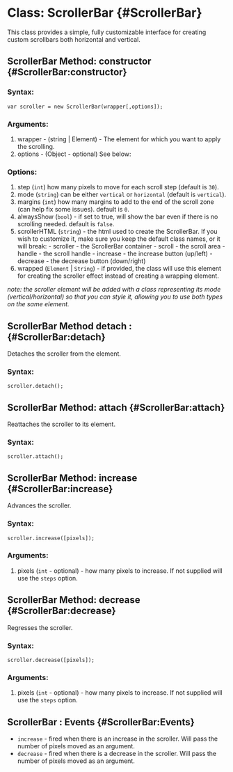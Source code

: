 Class: ScrollerBar {#ScrollerBar}
=================================
This class provides a simple, fully customizable interface for creating custom scrollbars both horizontal and vertical.

ScrollerBar Method: constructor {#ScrollerBar:constructor}
----------------------------------------------------------
### Syntax:

	var scroller = new ScrollerBar(wrapper[,options]);

### Arguments:

1. wrapper - (string | Element) - The element for which you want to apply the scrolling.
2. options - (Object - optional) See below:

### Options:
1. step (`int`) how many pixels to move for each scroll step (default is `30`).
2. mode (`string`) can be either `vertical` or `horizontal` (default is `vertical`).
3. margins (`int`) how many margins to add to the end of the scroll zone (can help fix some issues). default is `0`.
4. alwaysShow (`bool`) - if set to true, will show the bar even if there is no scrolling needed. default is `false`.
5. scrollerHTML (`string`) - the html used to create the ScrollerBar. If you wish to customize it, make sure you keep the default class names, or it will break:
        - scroller - the ScrollerBar container
        - scroll - the scroll area
        - handle - the scroll handle
        - increase - the increase button (up/left)
        - decrease - the decrease button (down/right)
6. wrapped (`Element` | `String`) - if provided, the class will use this element for creating the scroller effect instead of creating a wrapping element.

*note: the scroller element will be added with a class representing its mode (vertical/horizontal) so that you can style it, allowing you to use both types on the same element.*


ScrollerBar Method detach : {#ScrollerBar:detach}
-------------------------------------------------
Detaches the scroller from the element.

### Syntax:
    
    scroller.detach();
	
    

    
ScrollerBar Method: attach {#ScrollerBar:attach}
------------------------------------------------
Reattaches the scroller to its element.

### Syntax:
    
    scroller.attach();
	


    
ScrollerBar Method: increase {#ScrollerBar:increase}
----------------------------------------------------
Advances the scroller.

### Syntax:
    
    scroller.increase([pixels]);

### Arguments:

1. pixels (`int` - optional) - how many pixels to increase. If not supplied will use the `steps` option.



ScrollerBar Method: decrease {#ScrollerBar:decrease}
----------------------------------------------------
Regresses the scroller.

### Syntax:
    
    scroller.decrease([pixels]);

### Arguments:

1. pixels (`int` - optional) - how many pixels to increase. If not supplied will use the `steps` option.
    

    
ScrollerBar : Events {#ScrollerBar:Events}
------------------------------------------
 * `increase`  - fired when there is an increase in the scroller. Will pass the number of pixels moved as an argument.
 * `decrease` - fired when there is a decrease in the scroller. Will pass the number of pixels moved as an argument.
 
